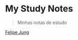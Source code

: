 # My Study Notes 

> Minhas notas de estudo

[Felipe Jung](https://www.linkedin.com/in/felipe-jung/)